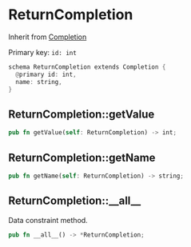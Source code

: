 # ReturnCompletion

Inherit from [Completion](./Completion.md)

Primary key: `id: int`

```rust
schema ReturnCompletion extends Completion {
  @primary id: int,
  name: string,
}
```
## ReturnCompletion::getValue

```rust
pub fn getValue(self: ReturnCompletion) -> int;
```
## ReturnCompletion::getName

```rust
pub fn getName(self: ReturnCompletion) -> string;
```
## ReturnCompletion::\_\_all\_\_

Data constraint method.

```rust
pub fn __all__() -> *ReturnCompletion;
```
